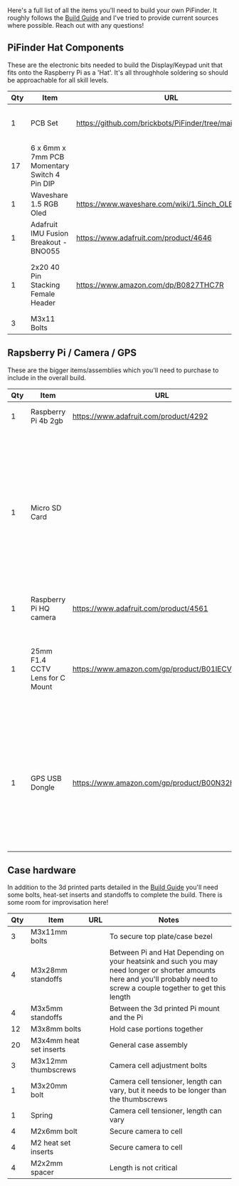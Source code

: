 Here's a full list of all the items you'll need to build your own PiFinder.  It roughly follows the [Build Guide](./build_guide.md) and I've tried to provide current sources where possible.  Reach out with any questions!

## PiFinder Hat Components
These are the electronic bits needed to build the Display/Keypad unit that fits onto the Raspberry Pi as a 'Hat'.  It's all throughhole soldering so should be approachable for all skill levels.

| Qty | Item                                         | URL                                                     | Notes                                                                                 |
| --- | -------------------------------------------- | ------------------------------------------------------- | ------------------------------------------------------------------------------------- |
| 1   | PCB Set                                      | https://github.com/brickbots/PiFinder/tree/main/gerbers | You'll need a PiFidner board and the PiFinder top plate                               |
| 17  | 6 x 6mm x 7mm PCB Momentary Switch 4 Pin DIP |                                                         | Diptonics DTS63K 1nm recommended                                                      |
| 1   | Waveshare 1.5 RGB Oled                       | https://www.waveshare.com/wiki/1.5inch_OLED_Module      |                                                                                       |
| 1   | Adafruit IMU Fusion Breakout - BNO055        | https://www.adafruit.com/product/4646                   |                                                                                       |
| 1   | 2x20 40 Pin Stacking Female Header           | https://www.amazon.com/dp/B0827THC7R                    | Depending on your heatsink/clearance you'll need long pins on this to make up the gap |
| 3   | M3x11 Bolts                                  |                                                         |                                                                                       |


## Rapsberry Pi / Camera / GPS
These are the bigger items/assemblies which you'll need to purchase to include in the overall build.

| Qty | Item                            | URL                                           | Notes                                                                                                                    |
| --- | ------------------------------- | --------------------------------------------- | ------------------------------------------------------------------------------------------------------------------------ |
| 1   | Raspberry Pi 4b 2gb             | https://www.adafruit.com/product/4292         | More memory is fine here...                                                                                              |
| 1   | Micro SD Card                    |                                               | High quality is best to avoid power sensitivity and corruption.  The software only needs a couple gigs, so almost any available size should be fine                                                                                                                     |
| 1   | Raspberry Pi HQ camera          | https://www.adafruit.com/product/4561         |                                                                                                                          |
| 1   | 25mm F1.4 CCTV Lens for C Mount | https://www.amazon.com/gp/product/B01IECVHB6/ | Other lenses might work here, but something fast with a 10deg FOV is ideal                                               |
| 1   | GPS USB Dongle                  | https://www.amazon.com/gp/product/B00N32HKIW/ | Almost any GPS reciever should work here, but this is easy to position the antenna and is what the software here assumes |

## Case hardware
In addition to the 3d printed parts detailed in the [Build Guide](./build_guide.md) you'll need some bolts, heat-set inserts and standoffs to complete the build.  There is some room for improvisation here!

| Qty | Item                  | URL | Notes                                                                                                                                                                     |
| --- | --------------------- | --- | ------------------------------------------------------------------------------------------------------------------------------------------------------------------------- |
| 3   | M3x11mm bolts           |     | To secure top plate/case bezel                                                                                                                                            |
| 4   | M3x28mm standoffs       |     | Between Pi and Hat Depending on your heatsink and such you may need longer or shorter amounts here and you'll probably need to screw a couple together to get this length |
| 4   | M3x5mm standoffs        |     | Between the 3d printed Pi mount and the Pi                                                                                                                                |
| 12   | M3x8mm bolts            |     | Hold case portions together                                                                                                                                               |
| 20  | M3x4mm heat set inserts |     | General case assembly                                                                                                                                                     |
| 3   | M3x12mm thumbscrews     |     | Camera cell adjustment bolts                                                                                                                                              |
| 1   | M3x20mm bolt            |     | Camera cell tensioner, length can vary, but it needs to be longer than the thumbscrews                                                                                                                                                        |
| 1   | Spring                |     | Camera cell tensioner, length can vary                                                                                                                                                        |
| 4   | M2x6mm bolt             |     | Secure camera to cell                                                                                                                                                     |
| 4   | M2 heat set inserts   |     | Secure camera to cell                                                                                                                                                     |
| 4   | M2x2mm spacer           |     | Length is not critical                                                                                                                                                                          |
